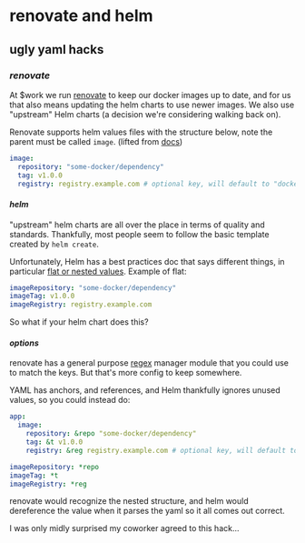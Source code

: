 # renovate and helm

## ugly yaml hacks

### _renovate_

At $work we run [renovate](https://github.com/renovatebot/renovate)
to keep our docker images up to date,
and for us that also means updating the helm charts to use newer images.
We also use "upstream" Helm charts
(a decision we're considering walking back on).

Renovate supports helm values files with the structure below,
note the parent must be called `image`.
(lifted from [docs](https://docs.renovatebot.com/modules/manager/helm-values/))

```yaml
image:
  repository: "some-docker/dependency"
  tag: v1.0.0
  registry: registry.example.com # optional key, will default to "docker.io"
```

#### _helm_

"upstream" helm charts are all over the place in terms of quality and standards.
Thankfully, most people seem to follow the basic template created by `helm create`.

Unfortunately, Helm has a best practices doc that says different things,
in particular [flat or nested values](https://helm.sh/docs/chart_best_practices/values/#flat-or-nested-values).
Example of flat:

```yaml
imageRepository: "some-docker/dependency"
imageTag: v1.0.0
imageRegistry: registry.example.com
```

So what if your helm chart does this?

#### _options_

renovate has a general purpose [regex](https://docs.renovatebot.com/modules/manager/regex/)
manager module that you could use to match the keys.
But that's more config to keep somewhere.

YAML has anchors, and references, and Helm thankfully ignores unused values,
so you could instead do:

```yaml
app:
  image:
    repository: &repo "some-docker/dependency"
    tag: &t v1.0.0
    registry: &reg registry.example.com # optional key, will default to "docker.io"

imageRepository: *repo
imageTag: *t
imageRegistry: *reg
```

renovate would recognize the nested structure, and helm would dereference the value
when it parses the yaml so it all comes out correct.

I was only midly surprised my coworker agreed to this hack...
